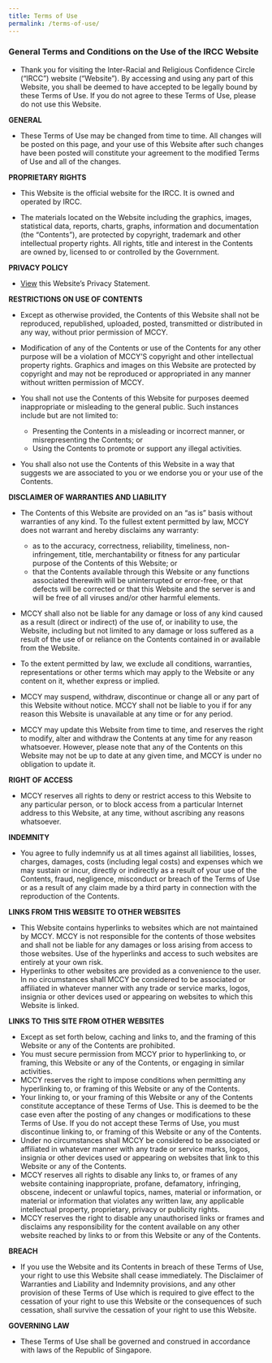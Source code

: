 ```yaml
---
title: Terms of Use
permalink: /terms-of-use/
---
```

### **General Terms and Conditions on the Use of the IRCC Website**

* Thank you for visiting the Inter-Racial and Religious Confidence Circle (“IRCC”) website (“Website”). By accessing and using any part of this Website, you shall be deemed to have accepted to be legally bound by these Terms of Use. If you do not agree to these Terms of Use, please do not use this Website.

**GENERAL**

* These Terms of Use may be changed from time to time. All changes will be posted on this page, and your use of this Website after such changes have been posted will constitute your agreement to the modified Terms of Use and all of the changes.

**PROPRIETARY RIGHTS**

* This Website is the official website for the IRCC. It is owned and operated by IRCC.

* The materials located on the Website including the graphics, images, statistical data, reports, charts, graphs, information and documentation (the “Contents”), are protected by copyright, trademark and other intellectual property rights. All rights, title and interest in the Contents are owned by, licensed to or controlled by the Government.

**PRIVACY POLICY**

* [View](https://www.ircc.sg/privacy/) this Website’s Privacy Statement.

**RESTRICTIONS ON USE OF CONTENTS**

* Except as otherwise provided, the Contents of this Website shall not be reproduced, republished, uploaded, posted, transmitted or distributed in any way, without prior permission of MCCY.

* Modification of any of the Contents or use of the Contents for any other purpose will be a violation of MCCY’S copyright and other intellectual property rights. Graphics and images on this Website are protected by copyright and may not be reproduced or appropriated in any manner without written permission of MCCY.

* You shall not use the Contents of this Website for purposes deemed inappropriate or misleading to the general public. Such instances include but are not limited to:
	* Presenting the Contents in a misleading or incorrect manner, or misrepresenting the Contents; or
	* Using the Contents to promote or support any illegal activities.

* You shall also not use the Contents of this Website in a way that suggests we are associated to you or we endorse you or your use of the Contents.

**DISCLAIMER OF WARRANTIES AND LIABILITY**

* The Contents of this Website are provided on an “as is” basis without warranties of any kind. To the fullest extent permitted by law, MCCY does not warrant and hereby disclaims any warranty:
	* as to the accuracy, correctness, reliability, timeliness, non-infringement, title, merchantability or fitness for any particular purpose of the Contents of this Website; or
	* that the Contents available through this Website or any functions associated therewith will be uninterrupted or error-free, or that defects will be corrected or that this Website and the server is and will be free of all viruses and/or other harmful elements.
	
* MCCY shall also not be liable for any damage or loss of any kind caused as a result (direct or indirect) of the use of, or inability to use, the Website, including but not limited to any damage or loss suffered as a result of the use of or reliance on the Contents contained in or available from the Website.
* To the extent permitted by law, we exclude all conditions, warranties, representations or other terms which may apply to the Website or any content on it, whether express or implied.
* MCCY may suspend, withdraw, discontinue or change all or any part of this Website without notice. MCCY shall not be liable to you if for any reason this Website is unavailable at any time or for any period.
* MCCY may update this Website from time to time, and reserves the right to modify, alter and withdraw the Contents at any time for any reason whatsoever. However, please note that any of the Contents on this Website may not be up to date at any given time, and MCCY is under no obligation to update it.

**RIGHT OF ACCESS**

* MCCY reserves all rights to deny or restrict access to this Website to any particular person, or to block access from a particular Internet address to this Website, at any time, without ascribing any reasons whatsoever.

**INDEMNITY**

* You agree to fully indemnify us at all times against all liabilities, losses, charges, damages, costs (including legal costs) and expenses which we may sustain or incur, directly or indirectly as a result of your use of the Contents, fraud, negligence, misconduct or breach of the Terms of Use or as a result of any claim made by a third party in connection with the reproduction of the Contents.

**LINKS FROM THIS WEBSITE TO OTHER WEBSITES**

* This Website contains hyperlinks to websites which are not maintained by MCCY. MCCY is not responsible for the contents of those websites and shall not be liable for any damages or loss arising from access to those websites. Use of the hyperlinks and access to such websites are entirely at your own risk.
* Hyperlinks to other websites are provided as a convenience to the user. In no circumstances shall MCCY be considered to be associated or affiliated in whatever manner with any trade or service marks, logos, insignia or other devices used or appearing on websites to which this Website is linked.

**LINKS TO THIS SITE FROM OTHER WEBSITES**

* Except as set forth below, caching and links to, and the framing of this Website or any of the Contents are prohibited.
* You must secure permission from MCCY prior to hyperlinking to, or framing, this Website or any of the Contents, or engaging in similar activities.
* MCCY reserves the right to impose conditions when permitting any hyperlinking to, or framing of this Website or any of the Contents.
* Your linking to, or your framing of this Website or any of the Contents constitute acceptance of these Terms of Use. This is deemed to be the case even after the posting of any changes or modifications to these Terms of Use. If you do not accept these Terms of Use, you must discontinue linking to, or framing of this Website or any of the Contents.
* Under no circumstances shall MCCY be considered to be associated or affiliated in whatever manner with any trade or service marks, logos, insignia or other devices used or appearing on websites that link to this Website or any of the Contents.
* MCCY reserves all rights to disable any links to, or frames of any website containing inappropriate, profane, defamatory, infringing, obscene, indecent or unlawful topics, names, material or information, or material or information that violates any written law, any applicable intellectual property, proprietary, privacy or publicity rights.
* MCCY reserves the right to disable any unauthorised links or frames and disclaims any responsibility for the content available on any other website reached by links to or from this Website or any of the Contents.

**BREACH**

* If you use the Website and its Contents in breach of these Terms of Use, your right to use this Website shall cease immediately. The Disclaimer of Warranties and Liability and Indemnity provisions, and any other provision of these Terms of Use which is required to give effect to the cessation of your right to use this Website or the consequences of such cessation, shall survive the cessation of your right to use this Website.

**GOVERNING LAW**

* These Terms of Use shall be governed and construed in accordance with laws of the Republic of Singapore.